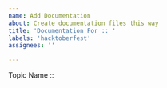 ```yaml
---
name: Add Documentation
about: Create documentation files this way
title: 'Documentation For :: '
labels: 'hacktoberfest'
assignees: ''

---
```


Topic Name :: 
